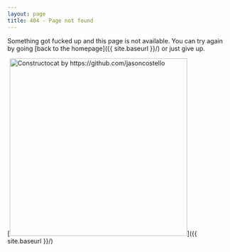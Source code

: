 ```yaml
---
layout: page
title: 404 - Page not found
---
```


Something got fucked up and this page is not available. You can try again by going [back to the homepage]({{ site.baseurl }}/) or just give up.

[<img src="{{ site.baseurl }}/images/404.jpg" alt="Constructocat by https://github.com/jasoncostello" style="width: 400px;"/>]({{ site.baseurl }}/)
